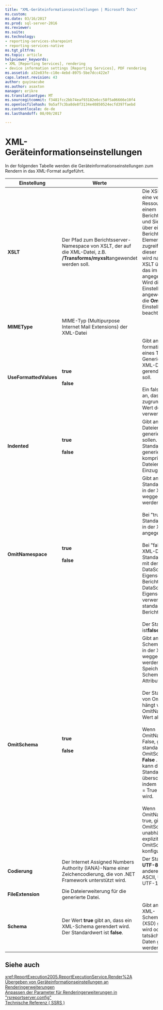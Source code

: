 ```yaml
---
title: "XML-Geräteinformationseinstellungen | Microsoft Docs"
ms.custom: 
ms.date: 03/16/2017
ms.prod: sql-server-2016
ms.reviewer: 
ms.suite: 
ms.technology:
- reporting-services-sharepoint
- reporting-services-native
ms.tgt_pltfrm: 
ms.topic: article
helpviewer_keywords:
- XML [Reporting Services], rendering
- device information settings [Reporting Services], PDF rendering
ms.assetid: a32e83fe-c10e-4ebd-8975-5be7dcc422e7
caps.latest.revision: 43
author: guyinacube
ms.author: asaxton
manager: erikre
ms.translationtype: MT
ms.sourcegitcommit: f3481fcc2bb74eaf93182e6cc58f5a06666e10f4
ms.openlocfilehash: 9a5af7c3ba8de8f3134e40850524ecfd397faebd
ms.contentlocale: de-de
ms.lasthandoff: 08/09/2017

---
```

# <a name="xml-device-information-settings"></a>XML-Geräteinformationseinstellungen
  In der folgenden Tabelle werden die Geräteinformationseinstellungen zum Rendern in das XML-Format aufgeführt.  
  
|Einstellung|Werte|Details|  
|-------------|------------|-------------|  
|**XSLT**|Der Pfad zum Berichtsserver-Namespace von XSLT, der auf die XML-Datei, z.B. **/Transforms/myxslt**angewendet werden soll.|Die XSL-Datei muss eine veröffentlichte Ressource auf einem Berichtsserver sein, und Sie müssen über einen Berichtsserver-Elementpfad darauf zugreifen. Der Wert dieser Einstellung wird nach jedem XSLT übernommen, das im Bericht angegeben wird. Wird die **XSLT** -Einstellung angewendet, wird die **OmitSchema** -Einstellung nicht beachtet.|  
|**MIMEType**|MIME-Typ (Multipurpose Internet Mail Extensions) der XML-Datei||  
|**UseFormattedValues**|**true**<br /><br /> **false**|Gibt an, ob der formatierte Wert eines Textfelds beim Generieren der XML-Daten gerendert werden soll.<br /><br /> Ein false-Wert gibt an, dass der zugrundeliegende Wert des Textfelds verwendet wird.|  
|**Indented**|**true**<br /><br /> **false**|Gibt an, ob XML-Dateien mit Einzug generiert werden sollen. Der Standardwert **FALSE** generiert komprimierte XML-Dateien ohne Einzug.|  
|**OmitNamespace**|**true**<br /><br /> **false**|Gibt an, ob der Standardnamespace in der XML-Datei weggelassen werden soll.<br /><br /> Bei "true" wird kein Standardnamespace in der XML-Datei angegeben.<br /><br /> Bei "false" gibt die XML-Datei einen Standardnamespace mit dem Wert der DataSchema-Eigenschaft des Berichts an. Die DataSchema-Eigenschaft verwendet standardmäßig den Berichtsnamen.<br /><br /> Der Standardwert ist**false**.|  
|**OmitSchema**|**true**<br /><br /> **false**|Gibt an, ob der Schemaspeicherort in der XML-Datei weggelassen werden soll. Der Speicherort ist das SchemaLocation-Attribut.<br /><br /> Der Standardwert von OmitSchema hängt vom OmitNamespace-Wert ab:<br /><br /> Wenn OmitNamespace = False, gilt standardmäßig OmitSchema = **False** . Der Benutzer kann den Standardwert überschreiben, indem OmitSchema = True festgelegt wird.<br /><br /> Wenn OmitNamespace = true, gilt für OmitSchema **TRUE** – unabhängig vom explizit für OmitSchema konfigurierten Wert.|  
|**Codierung**|Der Internet Assigned Numbers Authority (IANA)-Name einer Zeichencodierung, die von .NET Framework unterstützt wird.|Der Standardwert ist **UTF-8**. Beispiele für andere Werte: ASCII, UTF-7 und UTF-16.|  
|**FileExtension**|Die Dateierweiterung für die generierte Datei.||  
|**Schema**|Der Wert **true** gibt an, dass ein XML-Schema gerendert wird. Der Standardwert ist **false**.|Gibt an, ob die XML-Schemadefinition (XSD) gerendert wird oder ob die tatsächlichen XML-Daten gerendert werden.|  
  
## <a name="see-also"></a>Siehe auch  
 <xref:ReportExecution2005.ReportExecutionService.Render%2A>   
 [Übergeben von Geräteinformationseinstellungen an Renderingerweiterungen](../reporting-services/report-server-web-service/net-framework/passing-device-information-settings-to-rendering-extensions.md)   
 [Anpassen der Parameter für Renderingerweiterungen in "rsreportserver.config"](../reporting-services/customize-rendering-extension-parameters-in-rsreportserver-config.md)   
 [Technische Referenz &#40; SSRS &#41;](../reporting-services/technical-reference-ssrs.md)  
  
  
